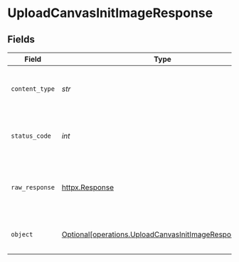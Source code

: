 # UploadCanvasInitImageResponse


## Fields

| Field                                                                                                                  | Type                                                                                                                   | Required                                                                                                               | Description                                                                                                            |
| ---------------------------------------------------------------------------------------------------------------------- | ---------------------------------------------------------------------------------------------------------------------- | ---------------------------------------------------------------------------------------------------------------------- | ---------------------------------------------------------------------------------------------------------------------- |
| `content_type`                                                                                                         | *str*                                                                                                                  | :heavy_check_mark:                                                                                                     | HTTP response content type for this operation                                                                          |
| `status_code`                                                                                                          | *int*                                                                                                                  | :heavy_check_mark:                                                                                                     | HTTP response status code for this operation                                                                           |
| `raw_response`                                                                                                         | [httpx.Response](https://www.python-httpx.org/api/#response)                                                           | :heavy_check_mark:                                                                                                     | Raw HTTP response; suitable for custom response parsing                                                                |
| `object`                                                                                                               | [Optional[operations.UploadCanvasInitImageResponseBody]](../../models/operations/uploadcanvasinitimageresponsebody.md) | :heavy_minus_sign:                                                                                                     | Responses for POST /canvas-init-image                                                                                  |
